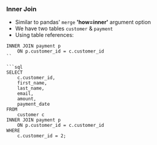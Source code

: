 
### Inner Join

- Similar to pandas' <code>merge</code> **'how=inner'** argument option
- We have two tables <code>customer</code> & <code>payment</code>
- Using table references:

```
INNER JOIN payment p 
    ON p.customer_id = c.customer_id
``

```sql
SELECT
	c.customer_id,
	first_name,
	last_name,
	email,
	amount,
	payment_date
FROM
	customer c
INNER JOIN payment p 
    ON p.customer_id = c.customer_id
WHERE
    c.customer_id = 2;
```

